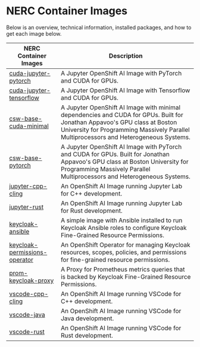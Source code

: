 
# NERC Container Images

Below is an overview, technical information, installed packages, and how to get each image below.

| NERC Container Images | Description |
| --- | --- |
| [cuda-jupyter-pytorch](https://github.com/nerc-images/cuda-jupyter-pytorch) | A Jupyter OpenShift AI Image with PyTorch and CUDA for GPUs. |
| [cuda-jupyter-tensorflow](https://github.com/nerc-images/cuda-jupyter-tensorflow) | A Jupyter OpenShift AI Image with Tensorflow and CUDA for GPUs. |
| [csw-base-cuda-minimal](https://github.com/nerc-images/csw-base-cuda-minimal) | A Jupyter OpenShift AI Image with minimal dependencies and CUDA for GPUs.  Built for Jonathan Appavoo's GPU class at Boston University for Programming Massively Parallel Multiprocessors and Heterogeneous Systems. |
| [csw-base-pytorch](https://github.com/nerc-images/csw-base-pytorch) | A Jupyter OpenShift AI Image with PyTorch and CUDA for GPUs.  Built for Jonathan Appavoo's GPU class at Boston University for Programming Massively Parallel Multiprocessors and Heterogeneous Systems. |
| [jupyter-cpp-cling](https://github.com/nerc-images/jupyter-cpp-cling) | An OpenShift AI Image running Jupyter Lab for C++ development. |
| [jupyter-rust](https://github.com/nerc-images/jupyter-rust) | An OpenShift AI Image running Jupyter Lab for Rust development. |
| [keycloak-ansible](https://github.com/nerc-images/keycloak-ansible) | A simple image with Ansible installed to run Keycloak Ansible roles to configure Keycloak Fine-Grained Resource Permissions. |
| [keycloak-permissions-operator](https://github.com/nerc-images/keycloak-permissions-operator) | An OpenShift Operator for managing Keycloak resources, scopes, policies, and permissions for fine-grained resource permissions. |
| [prom-keycloak-proxy](https://github.com/nerc-images/prom-keycloak-proxy) | A Proxy for Prometheus metrics queries that is backed by Keycloak Fine-Grained Resource Permissions. |
| [vscode-cpp-cling](https://github.com/nerc-images/vscode-cpp-cling) | An OpenShift AI Image running VSCode for C++ development. |
| [vscode-java](https://github.com/nerc-images/vscode-java) | An OpenShift AI Image running VSCode for Java development. |
| [vscode-rust](https://github.com/nerc-images/vscode-rust) | An OpenShift AI Image running VSCode for Rust development. |
